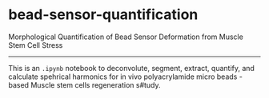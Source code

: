 # bead-sensor-quantification
Morphological Quantification of Bead Sensor Deformation from Muscle Stem Cell Stress

----
This is an  `.ipynb` notebook to deconvolute, segment, extract, quantify, and calculate spehrical harmonics for in vivo polyacrylamide micro beads -based Muscle stem cells regeneration s#tudy. 